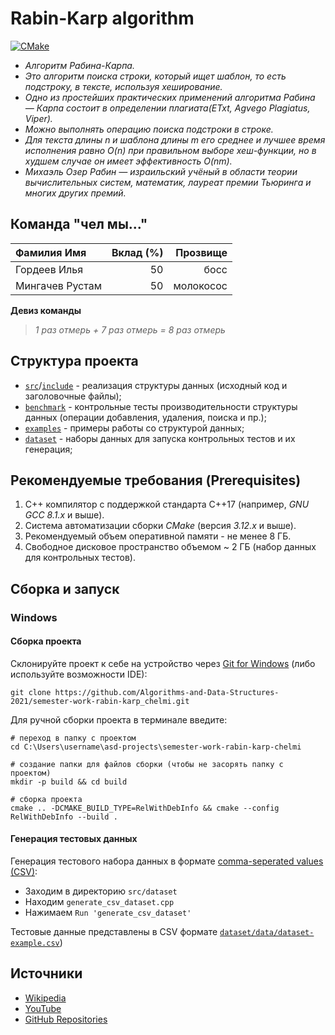 # Rabin-Karp algorithm

[![CMake](https://github.com/Algorithms-and-Data-Structures-2021/semester-work-template/actions/workflows/cmake.yml/badge.svg)](https://github.com/Algorithms-and-Data-Structures-2021/semester-work-template/actions/workflows/cmake.yml)

- _Алгоритм Рабина-Карпа._
- _Это алгоритм поиска строки, который ищет шаблон, то есть подстроку, в тексте, используя хеширование._
- _Одно из простейших практических применений алгоритма Рабина — Карпа состоит в определении плагиата(ETxt, Agvego Plagiatus, Viper)._
- _Можно выполнять операцию поиска подстроки в строке._
- _Для текста длины n и шаблона длины m его среднее и лучшее время исполнения равно O(n) при правильном выборе хеш-функции, но в худшем случае он имеет эффективность O(nm)._
- _Михаэль Озер Рабин — израильский учёный в области теории вычислительных систем, математик, лауреат премии Тьюринга и многих других премий._

## Команда "чел мы..."

| Фамилия Имя    | Вклад (%) | Прозвище              |
| :---           |   ---:    |  ---:                 |
| Гордеев Илья   | 50        |  босс                 |
| Мингачев Рустам| 50        |  молокосос            |

**Девиз команды**
> _1 раз отмерь + 7 раз отмерь = 8 раз отмерь_

## Структура проекта

- [`src`](src)/[`include`](include) - реализация структуры данных (исходный код и заголовочные файлы);
- [`benchmark`](benchmark) - контрольные тесты производительности структуры данных (операции добавления, удаления,
  поиска и пр.);
- [`examples`](examples) - примеры работы со структурой данных;
- [`dataset`](dataset) - наборы данных для запуска контрольных тестов и их генерация;

## Рекомендуемые требования (Prerequisites)

1. С++ компилятор c поддержкой стандарта C++17 (например, _GNU GCC 8.1.x_ и выше).
2. Система автоматизации сборки _CMake_ (версия _3.12.x_ и выше).
3. Рекомендуемый объем оперативной памяти - не менее 8 ГБ.
4. Свободное дисковое пространство объемом ~ 2 ГБ (набор данных для контрольных тестов).

## Сборка и запуск

### Windows

#### Сборка проекта

Склонируйте проект к себе на устройство через [Git for Windows](https://gitforwindows.org/) (либо используйте
возможности IDE):

```shell
git clone https://github.com/Algorithms-and-Data-Structures-2021/semester-work-rabin-karp_chelmi.git
```

Для ручной сборки проекта в терминале введите:

```shell
# переход в папку с проектом
cd C:\Users\username\asd-projects\semester-work-rabin-karp-chelmi

# создание папки для файлов сборки (чтобы не засорять папку с проектом) 
mkdir -p build && cd build 

# сборка проекта
cmake .. -DCMAKE_BUILD_TYPE=RelWithDebInfo && cmake --config RelWithDebInfo --build . 
```

#### Генерация тестовых данных

Генерация тестового набора данных в
формате [comma-seperated values (CSV)](https://en.wikipedia.org/wiki/Comma-separated_values):
 
+ Заходим в директорию `src/dataset`
+ Находим `generate_csv_dataset.cpp`
+ Нажимаем `Run 'generate_csv_dataset'`

Тестовые данные представлены в CSV формате
[`dataset/data/dataset-example.csv`](dataset/data/dataset-example.csv))

## Источники

+ [Wikipedia](https://en.wikipedia.org/wiki/Rabin–Karp_algorithm)
+ [YouTube](https://www.youtube.com/watch?v=oxd_Z1osgCk&t=1s)
+ [GitHub Repositories](https://github.com/search?q=rabin_karp)
